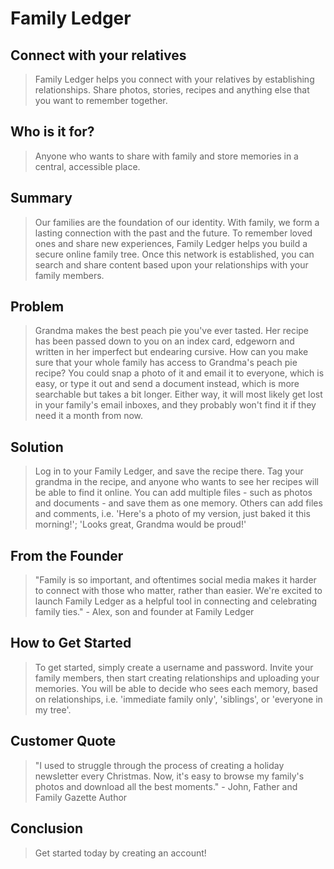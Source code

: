 # Family Ledger #

<!-- 
> This material was originally posted [here](http://www.quora.com/What-is-Amazons-approach-to-product-development-and-product-management). It is reproduced here for posterities sake.

There is an approach called "working backwards" that is widely used at Amazon. They work backwards from the customer, rather than starting with an idea for a product and trying to bolt customers onto it. While working backwards can be applied to any specific product decision, using this approach is especially important when developing new products or features.

For new initiatives a product manager typically starts by writing an internal press release announcing the finished product. The target audience for the press release is the new/updated product's customers, which can be retail customers or internal users of a tool or technology. Internal press releases are centered around the customer problem, how current solutions (internal or external) fail, and how the new product will blow away existing solutions.

If the benefits listed don't sound very interesting or exciting to customers, then perhaps they're not (and shouldn't be built). Instead, the product manager should keep iterating on the press release until they've come up with benefits that actually sound like benefits. Iterating on a press release is a lot less expensive than iterating on the product itself (and quicker!).

If the press release is more than a page and a half, it is probably too long. Keep it simple. 3-4 sentences for most paragraphs. Cut out the fat. Don't make it into a spec. You can accompany the press release with a FAQ that answers all of the other business or execution questions so the press release can stay focused on what the customer gets. My rule of thumb is that if the press release is hard to write, then the product is probably going to suck. Keep working at it until the outline for each paragraph flows. 

Oh, and I also like to write press-releases in what I call "Oprah-speak" for mainstream consumer products. Imagine you're sitting on Oprah's couch and have just explained the product to her, and then you listen as she explains it to her audience. That's "Oprah-speak", not "Geek-speak".

Once the project moves into development, the press release can be used as a touchstone; a guiding light. The product team can ask themselves, "Are we building what is in the press release?" If they find they're spending time building things that aren't in the press release (overbuilding), they need to ask themselves why. This keeps product development focused on achieving the customer benefits and not building extraneous stuff that takes longer to build, takes resources to maintain, and doesn't provide real customer benefit (at least not enough to warrant inclusion in the press release).
 -->
 
## Connect with your relatives ##
  > Family Ledger helps you connect with your relatives by establishing relationships. Share photos, stories, recipes and anything else that you want to remember together.

## Who is it for? ##
  > Anyone who wants to share with family and store memories in a central, accessible place.

## Summary ##
  > Our families are the foundation of our identity. With family, we form a lasting connection with the past and the future. To remember loved ones and share new experiences, Family Ledger helps you build a secure online family tree. Once this network is established, you can search and share content based upon your relationships with your family members.

## Problem ##
  > Grandma makes the best peach pie you've ever tasted. Her recipe has been passed down to you on an index card, edgeworn and written in her imperfect but endearing cursive. How can you make sure that your whole family has access to Grandma's peach pie recipe? You could snap a photo of it and email it to everyone, which is easy, or type it out and send a document instead, which is more searchable but takes a bit longer. Either way, it will most likely get lost in your family's email inboxes, and they probably won't find it if they need it a month from now. 

## Solution ##
  > Log in to your Family Ledger, and save the recipe there. Tag your grandma in the recipe, and anyone who wants to see her recipes will be able to find it online. You can add multiple files - such as photos and documents - and save them as one memory. Others can add files and comments, i.e. 'Here's a photo of my version, just baked it this morning!'; 'Looks great, Grandma would be proud!' 

## From the Founder ##
  > "Family is so important, and oftentimes social media makes it harder to connect with those who matter, rather than easier. We're excited to launch Family Ledger as a helpful tool in connecting and celebrating family ties." - Alex, son and founder at Family Ledger

## How to Get Started ##
  > To get started, simply create a username and password. Invite your family members, then start creating relationships and uploading your memories. You will be able to decide who sees each memory, based on relationships, i.e. 'immediate family only', 'siblings', or 'everyone in my tree'.

## Customer Quote ##
  > "I used to struggle through the process of creating a holiday newsletter every Christmas. Now, it's easy to browse my family's photos and download all the best moments." - John, Father and Family Gazette Author
  
## Conclusion ##
  > Get started today by creating an account!
